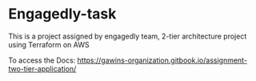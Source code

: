 # Engagedly-task
This is a project assigned by engagedly team, 2-tier architecture project using Terraform on AWS

To access the Docs: https://gawins-organization.gitbook.io/assignment-two-tier-application/
